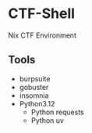 # CTF-Shell

Nix CTF Environment

## Tools

- burpsuite
- gobuster
- insomnia
- Python3.12
  - Python requests
  - Python uv

